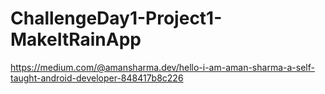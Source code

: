 # ChallengeDay1-Project1-MakeItRainApp

https://medium.com/@amansharma.dev/hello-i-am-aman-sharma-a-self-taught-android-developer-848417b8c226
